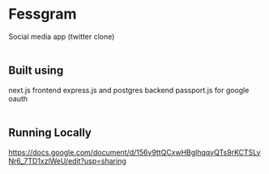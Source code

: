 # Fessgram
Social media app (twitter clone)
<br/><br/>
## Built using
next.js frontend 
express.js and postgres backend
passport.js for google oauth
<br/><br/>
## Running Locally
https://docs.google.com/document/d/156v9ttQCxwHBglhqqyQTs9rKCTSLvNr6_7TD1xzlWeU/edit?usp=sharing
